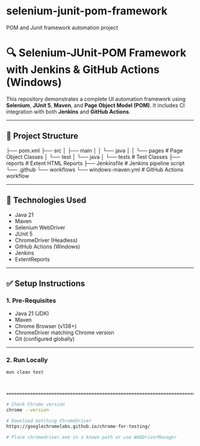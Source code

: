 # selenium-junit-pom-framework
POM and Junit framework automation project


# 🔍 Selenium-JUnit-POM Framework with Jenkins & GitHub Actions (Windows)

This repository demonstrates a complete UI automation framework using **Selenium**, **JUnit 5**, **Maven**, and **Page Object Model (POM)**. It includes CI integration with both **Jenkins** and **GitHub Actions**.

---

## 📁 Project Structure

├── pom.xml
├── src
│ ├── main
│ │ └── java
│ │ └── pages # Page Object Classes
│ └── test
│ └── java
│ └── tests # Test Classes
├── reports # Extent HTML Reports
├── Jenkinsfile # Jenkins pipeline script
└── .github
└── workflows
└── windows-maven.yml # GitHub Actions workflow



---

## 🔧 Technologies Used

- Java 21
- Maven
- Selenium WebDriver
- JUnit 5
- ChromeDriver (Headless)
- GitHub Actions (Windows)
- Jenkins
- ExtentReports

---

## ✅ Setup Instructions

### 1. Pre-Requisites

- Java 21 (JDK)
- Maven
- Chrome Browser (v138+)
- ChromeDriver matching Chrome version
- Git (configured globally)

---

### 2. Run Locally

```bash
mvn clean test



===================================================================================================

# Check Chrome version
chrome --version

# Download matching ChromeDriver
https://googlechromelabs.github.io/chrome-for-testing/

# Place chromedriver.exe in a known path or use WebDriverManager





